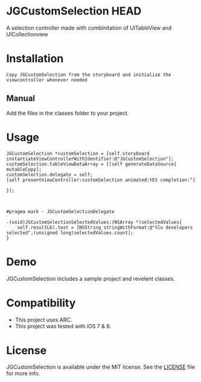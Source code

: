 JGCustomSelection
HEAD
========================

A selection controller made with combinitation of UITableView and UICollectionview

# Installation
    Copy JGCustomSelection from the storyboard and initialize the viewcontroller whenever needed
## Manual
Add the files in the classes folder to your project.

# Usage

```  objc
JGCustomSelection *customSelection = [self.storyboard instantiateViewControllerWithIdentifier:@"JGCustomSelection"];
customSelection.tableViewDataArray = [[self generateDataSource] mutableCopy];
customSelection.delegate = self;
[self presentViewController:customSelection animated:YES completion:^{

}];



#pragma mark - JGCustomSelectionDelegate

-(void)JGCustomSelectionSelectedValues:(NSArray *)selectedValues{
    self.resultLbl.text = [NSString stringWithFormat:@"%lu developers selected",(unsigned long)selectedValues.count];
}

```

# Demo
JGCustomSelection includes a sample project and revelent classes.

# Compatibility
- This project uses ARC.
- This project was tested with iOS 7 & 8.

# License
JGCustomSelection is available under the MIT license. See the [LICENSE](LICENSE) file for more info.
